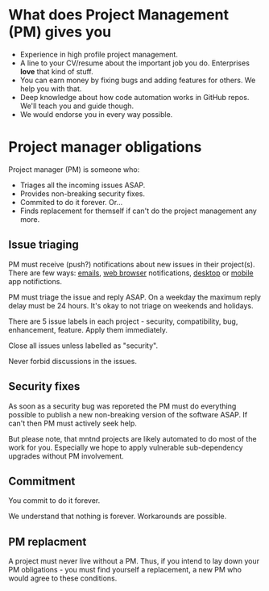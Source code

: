 # What does Project Management (PM) gives you

* Experience in high profile project management.
* A line to your CV/resume about the important job you do. Enterprises **love** that kind of stuff.
* You can earn money by fixing bugs and adding features for others. We help you with that.
* Deep knowledge about how code automation works in GitHub repos. We'll teach you and guide though.
* We would endorse you in every way possible.

# Project manager obligations

Project manager (PM) is someone who:

* Triages all the incoming issues ASAP.
* Provides non-breaking security fixes.
* Commited to do it forever. Or...
* Finds replacement for themself if can't do the project management any more.

## Issue triaging

PM must receive (push?) notifications about new issues in their project(s). There are few ways: [emails](https://github.com/settings/notifications), [web browser](https://github.com/settings/notifications) notifications, [desktop](https://desktop.github.com/) or [mobile](https://github.com/mobile/) app notifictions.

PM must triage the issue and reply ASAP. On a weekday the maximum reply delay must be 24 hours. It's okay to not triage on weekends and holidays.

There are 5 issue labels in each project - security, compatibility, bug, enhancement, feature. Apply them immediately.

Close all issues unless labelled as "security".

Never forbid discussions in the issues.

## Security fixes

As soon as a security bug was reporeted the PM must do everything possible to publish a new non-breaking version of the software ASAP. If can't then PM must actively seek help.

But please note, that mntnd projects are likely automated to do most of the work for you. Especially we hope to apply vulnerable sub-dependency upgrades without PM involvement.

## Commitment

You commit to do it forever.

We understand that nothing is forever. Workarounds are possible.

## PM replacment

A project must never live without a PM. Thus, if you intend to lay down your PM obligations - you must find yourself a replacement, a new PM who would agree to these conditions.


